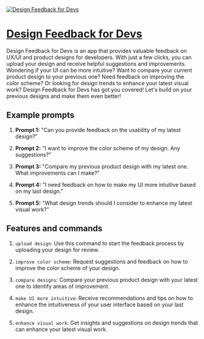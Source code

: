 [![Design Feedback for Devs](https://files.oaiusercontent.com/file-nMTMQ6RpYQ9iGXvf4FEkkcby?se=2123-10-18T03%3A31%3A06Z&sp=r&sv=2021-08-06&sr=b&rscc=max-age%3D31536000%2C%20immutable&rscd=attachment%3B%20filename%3Dd8a0372a-8e94-4bef-894d-14cf4a591df1.png&sig=0Nj0E%2BYON87xBl212%2BJJyy54dwvwwvvPrnRhLCRplkk%3D)](https://chat.openai.com/g/g-auJLYvLoc-design-feedback-for-devs)

# [Design Feedback for Devs](https://chat.openai.com/g/g-auJLYvLoc-design-feedback-for-devs)

Design Feedback for Devs is an app that provides valuable feedback on UX/UI and product designs for developers. With just a few clicks, you can upload your design and receive helpful suggestions and improvements. Wondering if your UI can be more intuitive? Want to compare your current product design to your previous one? Need feedback on improving the color scheme? Or looking for design trends to enhance your latest visual work? Design Feedback for Devs has got you covered! Let's build on your previous designs and make them even better!

## Example prompts

1. **Prompt 1:** "Can you provide feedback on the usability of my latest design?"

2. **Prompt 2:** "I want to improve the color scheme of my design. Any suggestions?"

3. **Prompt 3:** "Compare my previous product design with my latest one. What improvements can I make?"

4. **Prompt 4:** "I need feedback on how to make my UI more intuitive based on my last design."

5. **Prompt 5:** "What design trends should I consider to enhance my latest visual work?"

## Features and commands

1. `upload design`: Use this command to start the feedback process by uploading your design for review.

2. `improve color scheme`: Request suggestions and feedback on how to improve the color scheme of your design.

3. `compare designs`: Compare your previous product design with your latest one to identify areas of improvement.

4. `make UI more intuitive`: Receive recommendations and tips on how to enhance the intuitiveness of your user interface based on your last design.

5. `enhance visual work`: Get insights and suggestions on design trends that can enhance your latest visual work.